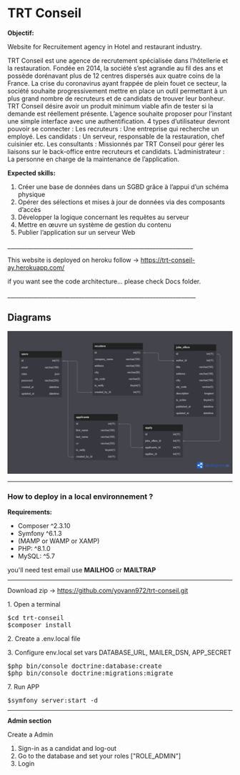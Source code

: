 <h1>TRT Conseil</h1>

<p dir="auto"><strong>Objectif:</strong></p>

<p dir="auto">Website for Recruitement agency in Hotel and restaurant industry.</p>

<p dir="auto">
TRT Conseil est une agence de recrutement spécialisée dans l’hôtellerie et la restauration. Fondée en
2014, la société s’est agrandie au fil des ans et possède dorénavant plus de 12 centres dispersés aux
quatre coins de la France.
La crise du coronavirus ayant frappée de plein fouet ce secteur, la société souhaite progressivement
mettre en place un outil permettant à un plus grand nombre de recruteurs et de candidats de trouver leur
bonheur.
TRT Conseil désire avoir un produit minimum viable afin de tester si la demande est réellement présente.
L’agence souhaite proposer pour l’instant une simple interface avec une authentification.
4 types d’utilisateur devront pouvoir se connecter :
Les recruteurs : Une entreprise qui recherche un employé.
Les candidats : Un serveur, responsable de la restauration, chef cuisinier etc.
Les consultants : Missionnés par TRT Conseil pour gérer les liaisons sur le back-office entre
recruteurs et candidats.
L’administrateur : La personne en charge de la maintenance de l’application.
</p>

<p dir="auto"><strong>Expected skills:</strong></p>


<ol>
    <li>Créer une base de données dans un SGBD grâce à l’appui d’un schéma physique</li>
    <li>Opérer des sélections et mises à jour de données via des composants d’accès</li>
    <li>Développer la logique concernant les requêtes au serveur</li>
    <li>Mettre en œuvre un système de gestion du contenu</li>
    <li>Publier l’application sur un serveur Web</li>
</ol>
_________________________________________________________________

<p dir="auto">This website is deployed on heroku follow -> 
    <a href="https://trt-conseil-ay.herokuapp.com/">https://trt-conseil-ay.herokuapp.com/</a>
</p>

<p dir="auto">if you want see the code architecture... please check Docs folder.</p>
__________________________________________________________________

<h2 dir="auto">Diagrams</h2>

<img src="https://github.com/yovann972/trt-conseil/blob/main/diagrams/db%20UML%20diagram.png?raw=true">



__________________________________________________________________


<h3 dir="auto"><strong>How to deploy in a local environnement ?</strong></h3>

<p dir="auto"><strong>Requirements:</strong></p>

<ul dir="auto">
    <li>Composer ^2.3.10</li>
    <li>Symfony ^6.1.3</li>
    <li>(MAMP or WAMP or XAMP)</li>
    <li>PHP: ^8.1.0</li>
    <li> MySQL: ^5.7</li>
</ul>

<p dir="auto">you'll need test email use <strong>MAILHOG</strong> or <strong>MAILTRAP</strong></p>

------------------------------------------------------------------

Download zip -> https://github.com/yovann972/trt-conseil.git

<p dir="auto">1. Open a terminal</p>

<pre>
$cd trt-conseil
$composer install
</pre>

<p dir="auto">2. Create a .env.local file</p>

<p dir="auto">3. Configure env.local set vars DATABASE_URL, MAILER_DSN, APP_SECRET</p>

<pre>
$php bin/console doctrine:database:create
$php bin/console doctrine:migrations:migrate
</pre>

<p dir="auto">7. Run APP</p>

<pre>
$symfony server:start -d
</pre>

__________________________________________________________________

<p dir="auto"><strong>Admin section</strong></p> 

<p dir="auto">Create a Admin</p>

<ol>
    <li>Sign-in as a candidat and log-out</li>
    <li>Go to the database and set your roles ["ROLE_ADMIN"]</li>
    <li>Login</li>
</ol>





